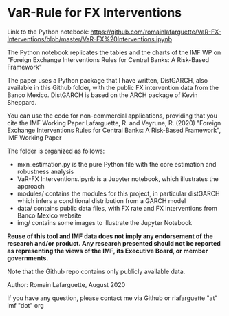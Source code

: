 VaR-Rule for FX Interventions
================================

Link to the Python notebook: https://github.com/romainlafarguette/VaR-FX-Interventions/blob/master/VaR-FX%20Interventions.ipynb

The Python notebook replicates the tables and the charts of the IMF WP on
"Foreign Exchange Interventions Rules for Central Banks: A Risk-Based Framework"

The paper uses  a Python package  that I have  written, DistGARCH, also  available in
this  Github folder,  with  the public  FX intervention  data  from the  Banco
Mexico. DistGARCH is based on the ARCH package of Kevin Sheppard.

You can use the code for non-commercial applications, providing that you cite the IMF Working Paper
Lafarguette, R. and Veyrune, R. (2020) "Foreign Exchange Interventions Rules for Central Banks: A Risk-Based Framework", IMF Working Paper

The folder is organized as follows:
- mxn_estimation.py is the pure Python file with the core estimation and
  robustness analysis
- VaR-FX Interventions.ipynb is a Jupyter notebook, which illustrates the approach
- modules/ contains the modules for this project, in particular distGARCH which infers a conditional distribution from a GARCH model
- data/ contains public data files, with FX rate and FX interventions from Banco Mexico website
- img/ contains some images to illustrate the Jupyter Notebook

**Reuse of this  tool and  IMF data  does not  imply any  endorsement of  the research  and/or product.  Any research  presented should  not be  reported as
representing  the   views  of  the   IMF,  its  Executive  Board,   or  member
governments.**

Note that the Github repo contains only publicly available data. 

Author: Romain Lafarguette, August 2020

If you have any question, please contact me via Github or rlafarguette "at" imf "dot" org
